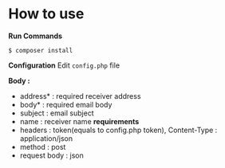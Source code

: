 # How to use
**Run Commands**

    $ composer install

**Configuration**
Edit `config.php` file

**Body :** 
 - address* : required receiver address
 - body* : required email body
 - subject : email subject
 - name : receiver name
**requirements**
 - headers :  token(equals to config.php token), Content-Type : application/json
 - method : post
 - request body : json
